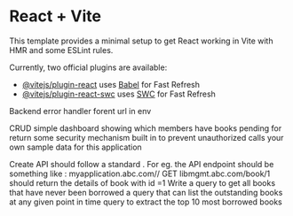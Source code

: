 # React + Vite

This template provides a minimal setup to get React working in Vite with HMR and some ESLint rules.

Currently, two official plugins are available:

- [@vitejs/plugin-react](https://github.com/vitejs/vite-plugin-react/blob/main/packages/plugin-react/README.md) uses [Babel](https://babeljs.io/) for Fast Refresh
- [@vitejs/plugin-react-swc](https://github.com/vitejs/vite-plugin-react-swc) uses [SWC](https://swc.rs/) for Fast Refresh



Backend error handler 
forent url in env



CRUD 
simple dashboard showing which members have books pending for return
some security mechanism built in to prevent unauthorized calls
your own sample data for this application


Create 
API should follow a standard . For eg. the API endpoint should be something like :
myapplication.abc.com/<entity name >/<entity id>
GET libmgmt.abc.com/book/1 should return the details of book with id =1
Write a query to get all books that have never been borrowed
a query that can list the outstanding books at any given point in time
query to extract the top 10 most borrowed books